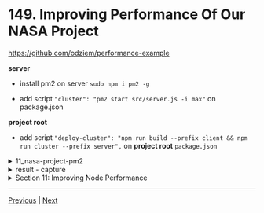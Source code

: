 # 149. Improving Performance Of Our NASA Project

https://github.com/odziem/performance-example

**server**

- install pm2 on server `sudo npm i pm2 -g`

- add script `"cluster": "pm2 start src/server.js -i max"` on package.json

**project root**

-   add script `"deploy-cluster": "npm run build --prefix client && npm run cluster --prefix server",` on **project root** `package.json`


<details>
  <summary> 11_nasa-project-pm2 </summary>

  - [Codebase: nasa-project-pm2](../src/11_nasa-project-pm2/)

</details>

<details>
  <summary> result - capture </summary>

-   goto `http://localhost:8000/launch` add two lauches --> `http://localhost:8000/upcoming`

<p align="center" >
    <img src="../imags/149_Improving-Performance-Of-Our-NASA-Project.png" width="90%" > 
    <img src="../imags/149_Improving-Performance-Of-Our-NASA-Project_2.png" width="90%" > 
    <img src="../imags/149_Improving-Performance-Of-Our-NASA-Project_3.png" width="90%" > 
</p> 

</details>  

<details>
  <summary> Section 11: Improving Node Performance </summary>

- [Codebase: performance-example](../src/11_performance-example/)

</details>

---

[Previous](./148_Zero-Downtime-Restart.md) | [Next]()